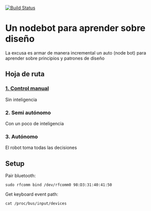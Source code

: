 [![Build Status](https://travis-ci.org/ferclaverino/nodebots-learning.svg?branch=master)](https://travis-ci.org/ferclaverino/nodebots-learning)
# Un nodebot para aprender sobre diseño

La excusa es armar de manera incremental un auto (node bot) para aprender sobre principios y patrones de diseño

## Hoja de ruta

### [1. Control manual](car/)
Sin inteligencia

### 2. Semi autónomo
Con un poco de inteligencia

### 3. Autónomo
El robot toma todas las decisiones

## Setup

Pair bluetooth:

`sudo rfcomm bind /dev/rfcomm0 98:D3:31:40:41:50`

Get keyboard event path:

`cat /proc/bus/input/devices`
